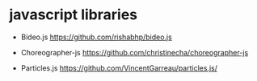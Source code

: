 # javascript libraries

- Bideo.js
  https://github.com/rishabhp/bideo.js

- Choreographer-js
  https://github.com/christinecha/choreographer-js

- Particles.js
  https://github.com/VincentGarreau/particles.js/
